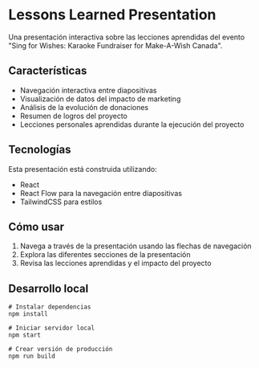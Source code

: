 # Lessons Learned Presentation

Una presentación interactiva sobre las lecciones aprendidas del evento "Sing for Wishes: Karaoke Fundraiser for Make-A-Wish Canada".

## Características

- Navegación interactiva entre diapositivas
- Visualización de datos del impacto de marketing
- Análisis de la evolución de donaciones
- Resumen de logros del proyecto
- Lecciones personales aprendidas durante la ejecución del proyecto

## Tecnologías

Esta presentación está construida utilizando:
- React
- React Flow para la navegación entre diapositivas
- TailwindCSS para estilos

## Cómo usar

1. Navega a través de la presentación usando las flechas de navegación
2. Explora las diferentes secciones de la presentación
3. Revisa las lecciones aprendidas y el impacto del proyecto

## Desarrollo local

```
# Instalar dependencias
npm install

# Iniciar servidor local
npm start

# Crear versión de producción
npm run build
``` 